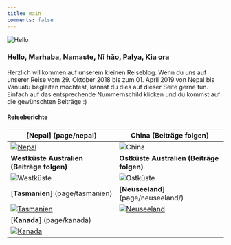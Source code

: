 ```yaml
---
title: main
comments: false
---
```


![Hello](/img/welcome.png)

### Hello, Marhaba, Namaste, Nǐ hǎo, Palya, Kia ora
Herzlich willkommen auf unserem kleinen Reiseblog. Wenn du uns auf unserer Reise vom 29. Oktober 2018 bis zum 01. April 2019 von Nepal bis Vanuatu begleiten möchtest, kannst du dies auf dieser Seite gerne tun. Einfach auf das entsprechende Nummernschild klicken und du kommst auf die gewünschten Beiträge :)

#### Reiseberichte
| [Nepal] (page/nepal)                           | China (Beiträge folgen)                   |
| ---------------------------------------------- | ------------------------------------------|
| [![Nepal](/img/plates/nepal.jpg)](page/nepal/) | ![China](/img/plates/china.jpg)           |
| **Westküste Australien (Beiträge folgen)**     | **Ostküste Australien (Beiträge folgen)** |
| ![Westküste](/img/plates/westkueste.jpg)       | ![Ostküste](/img/plates/ostkueste.jpg)    |
| [**Tasmanien**] (page/tasmanien)               | [**Neuseeland**] (page/neuseeland/)       |
| [![Tasmanien](/img/plates/tasmanien.jpg)](page/tasmanien/) | [![Neuseeland](/img/plates/neuseeland.jpg)](page/neuseeland/) |
| [**Kanada**] (page/kanada)                     |                                           |
| [![Kanada](/img/plates/alberta.jpg)](page/kanada/) |                                       |




